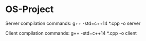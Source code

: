 # OS-Project

Server compilation commands:
	g++ -std=c++14 *.cpp -o server 
	
Client compilation commands:
	g++ -std=c++14 *.cpp  -o client 
